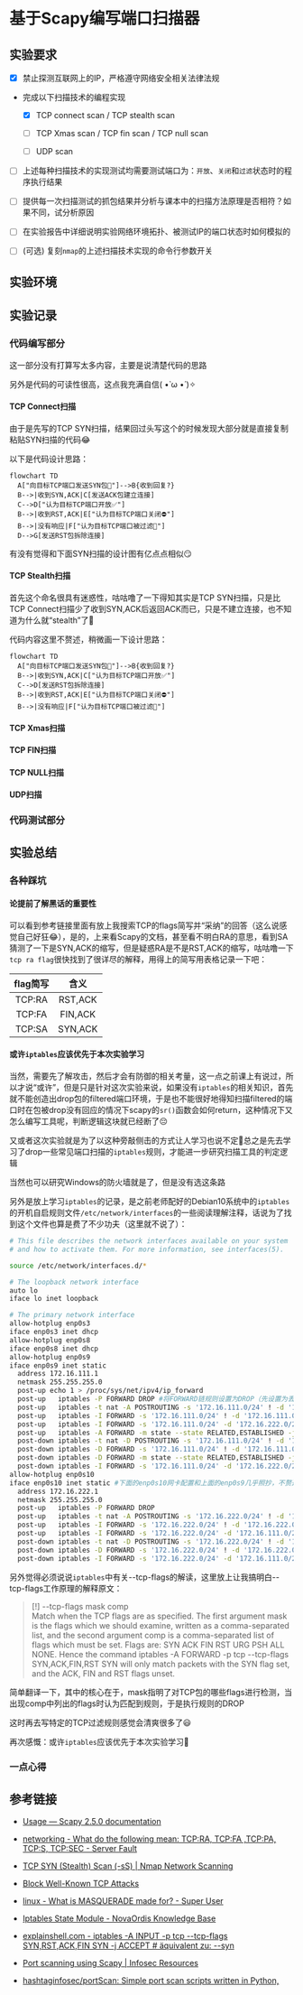 # 基于Scapy编写端口扫描器

## 实验要求

- [x] 禁止探测互联网上的IP，严格遵守网络安全相关法律法规

- 完成以下扫描技术的编程实现

  - [x] TCP connect scan / TCP stealth scan

  - [ ] TCP Xmas scan / TCP fin scan / TCP null scan

  - [ ] UDP scan

- [ ] 上述每种扫描技术的实现测试均需要测试端口为：`开放`、`关闭`和`过滤`状态时的程序执行结果

- [ ] 提供每一次扫描测试的抓包结果并分析与课本中的扫描方法原理是否相符？如果不同，试分析原因

- [ ] 在实验报告中详细说明实验网络环境拓扑、被测试IP的端口状态时如何模拟的

- [ ] (可选) 复刻`nmap`的上述扫描技术实现的命令行参数开关

## 实验环境

## 实验记录

### 代码编写部分

这一部分没有打算写太多内容，主要是说清楚代码的思路

另外是代码的可读性很高，这点我充满自信( •̀ ω •́ )✧

#### TCP Connect扫描

由于是先写的TCP SYN扫描，结果回过头写这个的时候发现大部分就是直接复制粘贴SYN扫描的代码😂

以下是代码设计思路：

```mermaid
flowchart TD
  A["向目标TCP端口发送SYN包📶"]-->B{收到回复?}
  B-->|收到SYN,ACK|C[发送ACK包建立连接]
  C-->D["认为目标TCP端口开放✅"]
  B-->|收到RST,ACK|E["认为目标TCP端口关闭⛔"]
  B-->|没有响应|F["认为目标TCP端口被过滤🚮"] 
  D-->G[发送RST包拆除连接]
```

有没有觉得和下面SYN扫描的设计图有亿点点相似😏

#### TCP Stealth扫描

首先这个命名很具有迷惑性，咕咕噜了一下得知其实是TCP SYN扫描，只是比TCP Connect扫描少了收到SYN,ACK后返回ACK而已，只是不建立连接，也不知道为什么就“stealth”了🤔

代码内容这里不赘述，稍微画一下设计思路：

```mermaid
flowchart TD
  A["向目标TCP端口发送SYN包📶"]-->B{收到回复?}
  B-->|收到SYN,ACK|C["认为目标TCP端口开放✅"]
  C-->D[发送RST包拆除连接]
  B-->|收到RST,ACK|E["认为目标TCP端口关闭⛔"]
  B-->|没有响应|F["认为目标TCP端口被过滤🚮"]
```

#### TCP Xmas扫描

#### TCP FIN扫描

#### TCP NULL扫描

#### UDP扫描

### 代码测试部分

## 实验总结

### 各种踩坑

#### 论提前了解黑话的重要性

可以看到参考链接里面有放上我搜索TCP的flags简写并“采纳”的回答（这么说感觉自己好狂😂），是的，上来看Scapy的文档，甚至看不明白RA的意思，看到SA猜测了一下是SYN,ACK的缩写，但是疑惑RA是不是RST,ACK的缩写，咕咕噜一下`tcp ra flag`很快找到了很详尽的解释，用得上的简写用表格记录一下吧：

flag简写|含义
:-:|:-:
TCP:RA|RST,ACK
TCP:FA|FIN,ACK
TCP:SA|SYN,ACK

#### 或许`iptables`应该优先于本次实验学习

当然，需要先了解攻击，然后才会有防御的相关考量，这一点之前课上有说过，所以才说“或许”，但是只是针对这次实验来说，如果没有`iptables`的相关知识，首先就不能创造出drop包的filtered端口环境，于是也不能很好地得知扫描filtered的端口时在包被drop没有回应的情况下scapy的`sr()`函数会如何return，这种情况下又怎么编写工具呢，判断逻辑这块就已经断了😔

又或者这次实验就是为了以这种旁敲侧击的方式让人学习也说不定🤔总之是先去学习了drop一些常见端口扫描的`iptables`规则，才能进一步研究扫描工具的判定逻辑

当然也可以研究Windows的防火墙就是了，但是没有选这条路

另外是放上学习`iptables`的记录，是之前老师配好的Debian10系统中的`iptables`的开机自启规则文件`/etc/network/interfaces`的一些阅读理解注释，话说为了找到这个文件也算是费了不少功夫（这里就不说了）：

```bash
# This file describes the network interfaces available on your system
# and how to activate them. For more information, see interfaces(5).

source /etc/network/interfaces.d/*

# The loopback network interface
auto lo
iface lo inet loopback

# The primary network interface
allow-hotplug enp0s3
iface enp0s3 inet dhcp
allow-hotplug enp0s8
iface enp0s8 inet dhcp
allow-hotplug enp0s9
iface enp0s9 inet static
  address 172.16.111.1
  netmask 255.255.255.0
  post-up echo 1 > /proc/sys/net/ipv4/ip_forward
  post-up   iptables -P FORWARD DROP #将FORWARD链规则设置为DROP（先设置为丢弃所有包，随后再一条条添加白名单规则的意思吧）
  post-up   iptables -t nat -A POSTROUTING -s '172.16.111.0/24' ! -d '172.16.111.0/24' -o enp0s3 -j MASQUERADE #选择nat表，向POSTROUTING链追加：出口为enp0s3的源网段“172.16.111.0/24”到目的网段非“172.16.111.0/24”的流量，规则为MASQUERADE（查了一下这个MASQUERADE规则，个人觉得的好理解的说法就是构建NAT网络，从出口无法得知入口的网络信息，实现了字面意义上的“Masquerade”，这一条规则的意思大致是172.16.111.0/24网段通过enp0s3访问外部网络要使用NAT逻辑，应该没理解错吧）
  post-up   iptables -I FORWARD -s '172.16.111.0/24' ! -d '172.16.111.0/24' -i enp0s9 -j ACCEPT #向FORWARD链插入：入口为enp0s9的源网段“172.16.111.0/24”到目的网段非“172.16.111.0/24”的流量，规则为ACCEPT（说人话就是允许入口为enp0s9的172.16.111.0/24网段内的主机互相访问）
  post-up   iptables -I FORWARD -s '172.16.111.0/24' -d '172.16.222.0/24' -i enp0s9 -j DROP #向FORWARD链插入：入口为enp0s9的源网段“172.16.111.0/24”到目的网段“172.16.222.0/24”的流量，规则为DROP（说人话就是阻止入口为enp0s9的172.16.111.0/24网段内的主机访问172.16.222.0/24网段）
  post-up   iptables -A FORWARD -m state --state RELATED,ESTABLISHED -j ACCEPT #向FORWARD链追加：匹配state模块中满足RELATED和ESTABLISHED状态的流量，规则为ACCEPT（最开始不是很理解这块，逐一分析就清楚了，首先是ESTABLISHED为防火墙允许且有跟踪的连接状态，RELATED为已经判定为由ESTABLISHED状态的连接生成的主连接之外的连接（好绕救命🤮），翻译过来的话就是防火墙允许的连接和其“子连接”都被允许通过）
  post-down iptables -t nat -D POSTROUTING -s '172.16.111.0/24' ! -d '172.16.111.0/24' -o enp0s3 -j ACCEPT #这里显然是ifdown时进行的操作，删掉之前追加的规则，不详细再写一遍了
  post-down iptables -D FORWARD -s '172.16.111.0/24' ! -d '172.16.111.0/24' -i enp0s9 -j ACCEPT #同样是删除操作
  post-down iptables -D FORWARD -m state --state RELATED,ESTABLISHED -j ACCEPT #仍然是删除操作
  post-down iptables -I FORWARD -s '172.16.111.0/24' -d '172.16.222.0/24' -i enp0s9 -j DROP #这里很有趣，到最后ifdown了仍然要插入阻止172.16.111.0/24内网访问到172.16.222.0/24网段的DROP规则，属于明确划分界限了😂
allow-hotplug enp0s10
iface enp0s10 inet static #下面的enp0s10网卡配置和上面的enp0s9几乎照抄，不赘述了
  address 172.16.222.1
  netmask 255.255.255.0
  post-up   iptables -P FORWARD DROP
  post-up   iptables -t nat -A POSTROUTING -s '172.16.222.0/24' ! -d '172.16.222.0/24' -o enp0s3 -j MASQUERADE
  post-up   iptables -I FORWARD -s '172.16.222.0/24' ! -d '172.16.222.0/24' -i enp0s10 -j ACCEPT
  post-up   iptables -I FORWARD -s '172.16.222.0/24' -d '172.16.111.0/24' -i enp0s10 -j DROP
  post-down iptables -t nat -D POSTROUTING -s '172.16.222.0/24' ! -d '172.16.222.0/24' -o enp0s3 -j MASQUERADE
  post-down iptables -D FORWARD -s '172.16.222.0/24' ! -d '172.16.222.0/24' -i enp0s10 -j ACCEPT
  post-down iptables -I FORWARD -s '172.16.222.0/24' -d '172.16.111.0/24' -i enp0s10 -j DROP
```

另外觉得必须说说`iptables`中有关--tcp-flags的解读，这里放上让我搞明白--tcp-flags工作原理的解释原文：

>[!] --tcp-flags mask comp  
>Match  when  the TCP flags are as specified.  The first argument mask is the flags which we should examine, written as a comma-separated list, and the second argument comp is a comma-separated list of flags which must be set.  Flags are: SYN ACK FIN RST URG PSH ALL NONE.  Hence the command iptables -A FORWARD -p tcp --tcp-flags SYN,ACK,FIN,RST SYN will only match packets with the SYN flag set, and the ACK, FIN and RST flags unset.

简单翻译一下，其中的核心在于，mask指明了对TCP包的哪些flags进行检测，当出现comp中列出的flags时认为匹配到规则，于是执行规则的DROP

这时再去写特定的TCP过滤规则感觉会清爽很多了😃

再次感慨：或许`iptables`应该优先于本次实验学习🤔

### 一点心得

## 参考链接

- [Usage — Scapy 2.5.0 documentation](https://scapy.readthedocs.io/en/latest/usage.html)

- [networking - What do the following mean: TCP:RA, TCP:FA ,TCP:PA, TCP:S, TCP:SEC - Server Fault](https://serverfault.com/questions/1008268/what-do-the-following-mean-tcpra-tcpfa-tcppa-tcps-tcpsec)

- [TCP SYN (Stealth) Scan (-sS) | Nmap Network Scanning](https://nmap.org/book/synscan.html)

- [Block Well-Known TCP Attacks](https://serverfault.com/questions/245711/iptables-tips-tricks/245713#245713)

- [linux - What is MASQUERADE made for? - Super User](https://superuser.com/questions/935969/what-is-masquerade-made-for)

- [Iptables State Module - NovaOrdis Knowledge Base](https://kb.novaordis.com/index.php/Iptables_State_Module)

- [explainshell.com - iptables -A INPUT -p tcp --tcp-flags SYN,RST,ACK,FIN SYN -j ACCEPT # äquivalent zu: --syn](https://explainshell.com/explain?cmd=iptables+-A+INPUT+-p+tcp+--tcp-flags+SYN%2CRST%2CACK%2CFIN+SYN+-j+ACCEPT++%23+%C3%A4quivalent+zu%3A+--syn#)

- [Port scanning using Scapy | Infosec Resources](https://resources.infosecinstitute.com/topic/port-scanning-using-scapy/)

- [hashtaginfosec/portScan: Simple port scan scripts written in Python,](https://github.com/hashtaginfosec/portScan)
